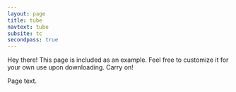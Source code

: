 ```yaml
---
layout: page
title: tube
navtext: tube
subsite: tc
secondpass: true
---
```


<p class="message">
  Hey there! This page is included as an example. Feel free to customize it for your own use upon downloading. Carry on!
</p>

Page text.
